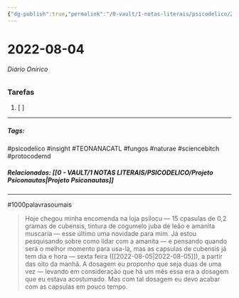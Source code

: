 ```yaml
---
{"dg-publish":true,"permalink":"/0-vault/1-notas-literais/psicodelico/2022-08-04/","tags":["psicodelico","insight","TEONANACATL","fungos","naturae","sciencebitch","protocodemd","1000palavrasoumais"],"dgHomeLink":true,"dgShowLocalGraph":true,"dgShowFileTree":true,"dgEnableSearch":true}
---
```


# 2022-08-04  
###### Diário Onírico
>


### Tarefas
1. [ ]  

---

##### Tags: 
 #psicodelico #insight #TEONANACATL #fungos #naturae #sciencebitch #protocodemd 
##### Relacionados: [[0 - VAULT/1 NOTAS LITERAIS/PSICODELICO/Projeto Psiconautas\|Projeto Psiconautas]]

---
#1000palavrasoumais 
> Hoje chegou minha encomenda na loja psilocu — 15 cpasulas de 0,2 gramas de cubensis, tintura de cogumelo juba de leão e amanita muscaria — esse último uma novidade para mim. 
> Já estou pesquisando sobre como lidar com a amanita — e pensando quando será o melhor momento para usa-la, mas as capsulas de cubensis já tem dia e hora — sexta feira ([[2022-08-05\|2022-08-05]]), a partir das oito da manhã. 
> A dosagem eu proponho que seja duas de uma vez — levando em consideração que há um mês essa era a dosagem que eu estava acostumado. Mas com tal dosagem eu devo acabar com as capsulas em pouco tempo. 